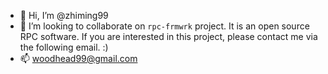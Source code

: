 - 👋 Hi, I’m @zhiming99
- 💞️ I’m looking to collaborate on `rpc-frmwrk` project. It is an open source RPC software. If you are interested in this project, please contact me via the following email. :)
- 📫 woodhead99@gmail.com

<!---
zhiming99/zhiming99 is a ✨ special ✨ repository because its `README.md` (this file) appears on your GitHub profile.
You can click the Preview link to take a look at your changes.
--->
